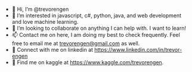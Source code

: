 - 👋 Hi, I’m @trevorengen
- 👀 I’m interested in javascript, c#, python, java, and web development and love machine learning.
- 💞️ I’m looking to collaborate on anything I can help with. I want to learn!
- 📫 Contact me on here, I am doing my best to check frequently. Feel free to email me at trevorengen@gmail.com as well.
- 🔗 Connect with me on linkedin at https://www.linkedin.com/in/trevor-engen
- 🧪 Find me on kaggle at https://www.kaggle.com/trevorengen.
